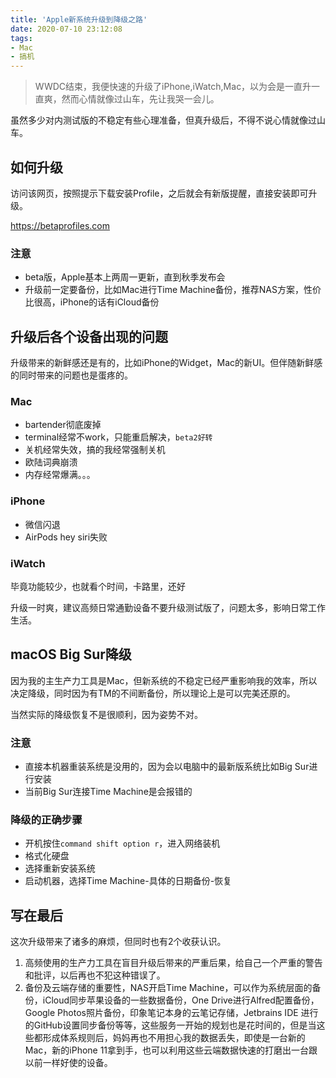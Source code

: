```yaml
---
title: 'Apple新系统升级到降级之路'
date: 2020-07-10 23:12:08
tags:
- Mac
- 搞机
---
```

> WWDC结束，我便快速的升级了iPhone,iWatch,Mac，以为会是一直升一直爽，然而心情就像过山车，先让我哭一会儿。

虽然多少对内测试版的不稳定有些心理准备，但真升级后，不得不说心情就像过山车。


## 如何升级

访问该网页，按照提示下载安装Profile，之后就会有新版提醒，直接安装即可升级。

https://betaprofiles.com

### 注意

- beta版，Apple基本上两周一更新，直到秋季发布会
- 升级前一定要备份，比如Mac进行Time Machine备份，推荐NAS方案，性价比很高，iPhone的话有iCloud备份


## 升级后各个设备出现的问题

升级带来的新鲜感还是有的，比如iPhone的Widget，Mac的新UI。但伴随新鲜感的同时带来的问题也是蛋疼的。

### Mac
- bartender彻底废掉
- terminal经常不work，只能重启解决，`beta2好转`
- 关机经常失效，搞的我经常强制关机
- 欧陆词典崩溃
- 内存经常爆满。。。

### iPhone
- 微信闪退
- AirPods hey siri失败

### iWatch
毕竟功能较少，也就看个时间，卡路里，还好

升级一时爽，建议高频日常通勤设备不要升级测试版了，问题太多，影响日常工作生活。

## macOS Big Sur降级

因为我的主生产力工具是Mac，但新系统的不稳定已经严重影响我的效率，所以决定降级，同时因为有TM的不间断备份，所以理论上是可以完美还原的。

当然实际的降级恢复不是很顺利，因为姿势不对。

### 注意
- 直接本机器重装系统是没用的，因为会以电脑中的最新版系统比如Big Sur进行安装
- 当前Big Sur连接Time Machine是会报错的

### 降级的正确步骤
- 开机按住`command shift option r`，进入网络装机
- 格式化硬盘
- 选择重新安装系统
- 启动机器，选择Time Machine-具体的日期备份-恢复

## 写在最后

这次升级带来了诸多的麻烦，但同时也有2个收获认识。

1. 高频使用的生产力工具在盲目升级后带来的严重后果，给自己一个严重的警告和批评，以后再也不犯这种错误了。
2. 备份及云端存储的重要性，NAS开启Time Machine，可以作为系统层面的备份，iCloud同步苹果设备的一些数据备份，One Drive进行Alfred配置备份，Google Photos照片备份，印象笔记本身的云笔记存储，Jetbrains IDE 进行的GitHub设置同步备份等等，这些服务一开始的规划也是花时间的，但是当这些都形成体系规则后，妈妈再也不用担心我的数据丢失，即使是一台新的Mac，新的iPhone 11拿到手，也可以利用这些云端数据快速的打磨出一台跟以前一样好使的设备。

